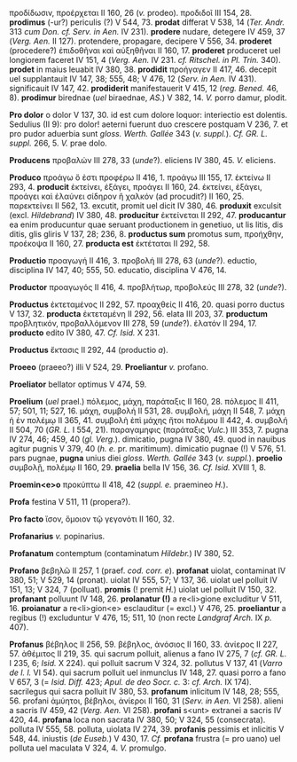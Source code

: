προδίδωσιν, προέρχεται II 160, 26 (*v.* prodeo). προδιδοῖ III 154, 28.
**prodimus** (-ur?) periculis (?) V 544, 73. **prodat** differat V 538,
14 (*Ter. Andr.* 313 *cum Don. cf. Serv. in Aen.* IV 231). **prodere**
nudare, detegere IV 459, 37 (*Verg. Aen.* II 127). protendere,
propagare, decipere V 556, 34. **proderet** (procedere?) ἐπιδοθῆναι καὶ
αὐξηθῆναι II 160, 17. **proderet** produceret uel longiorem faceret IV
151, 4 (*Verg. Aen.* IV 231. *cf. Ritschel. in Pl. Trin.* 340).
**prodet** in maius leuabit IV 380, 38. **prodidit** προήγαγεν II 417,
46. decepit uel supplantauit IV 147, 38; 555, 48; V 476, 12 (*Serv. in
Aen.* IV 431). significauit IV 147, 42. **prodiderit** manifestauerit V
415, 12 (*reg. Bened.* 46, 8). **prodimur** birednae (*uel* biraednae,
*AS.*) V 382, 14. *V.* porro damur, plodit.

**Pro dolor** o dolor V 137, 30. id est cum dolore loquor: interiectio
est dolentis. Sedulius (II 9): pro dolor! aeterni fuerunt duo crescere
postquam V 236, 7. et pro pudor aduerbia sunt *gloss. Werth. Gallée* 343
(*v. suppl.*). *Cf. GR. L. suppl.* 266, 5. *V.* prae dolo.

**Producens** προβαλών III 278, 33 (*unde*?). eliciens IV 380, 45.
*V.* eliciens.

**Produco** προάγω ὅ ἐστι προφέρω II 416, 1. προάγω III 155, 17. ἐκτείνω
II 293, 4. **producit** ἐκτείνει, ἐξάγει, προάγει II 160, 24. ἐκτείνει,
ἐξάγει, προάγει καὶ ἐλαύνει σίδηρον ἢ χαλκόν (ad procudit?) II 160, 25.
παρεκτείνει II 562, 13. excutit, promit uel dicit IV 380, 46.
**produxit** exculsit (excl. *Hildebrand*) IV 380, 48. **producitur**
ἐκτείνεται II 292, 47. **producantur** ea enim producuntur quae seruant
productionem in genetiuo, ut lis litis, dis ditis, glis gliris V 137,
28; 236, 8. **productus sum** promotus sum, προήχθην, προέκοψα II 160,
27. **producta est** ἐκτέταται II 292, 58.

**Productio** προαγωγή II 416, 3. προβολή III 278, 63 (*unde*?).
eductio, disciplina IV 147, 40; 555, 50. educatio, disciplina V 476, 14.

**Productor** προαγωγός II 416, 4. προβλήτωρ, προβολεύς III 278, 32
(*unde*?).

**Productus** ἐκτεταμένος II 292, 57. προαχθείς II 416, 20. quasi porro
ductus V 137, 32. **producta** ἐκτεταμένη II 292, 56. elata III 203, 37.
**productum** προβλητικόν, προβαλλόμενον III 278, 59 (*unde*?). ἐλατόν
II 294, 17. **producto** edito IV 380, 47. *Cf. Isid.* X 231.

**Productus** ἔκτασις II 292, 44 (productio *a*).

**Proeeo** (praeeo?) illi V 524, 29. **Proeliantur** *v.* profano.

**Proeliator** bellator optimus V 474, 59.

**Proelium** (*uel* prael.) πόλεμος, μάχη, παράταξις II 160, 28. πόλεμος
II 411, 57; 501, 11; 527, 16. μάχη, συμβολή II 531, 28. συμβολή, μάχη II
548, 7. μάχη ἡ ἐν πολέμῳ II 365, 41. συμβολὴ ἐπὶ μάχης ἤτοι πολέμου II
442, 4. συμβολή II 504, 70 (*GR. L.* I 554, 21). παραγαμηφις (παράταξις
*Vulc.*) III 353, 7. pugna IV 274, 46; 459, 40 (*gl. Verg.*). dimicatio,
pugna IV 380, 49. quod in nauibus agitur pugnis V 379, 40 (*h. e.* pr.
maritimum). dimicatio pugnae (!) V 576, 51. pars pugnae, **pugna** unius
diei *gloss. Werth. Gallée* 343 (*v. suppl.*). **proelio** συμβολῇ,
πολέμῳ II 160, 29. **praelia** bella IV 156, 36. *Cf. Isid.* XVIII 1, 8.

**Proemin\<e\>o** προκύπτω II 418, 42 (*suppl. e.* praemineo *Η.*).

**Profa** festina V 511, 11 (propera?).

**Pro facto** ἴσον, ὅμοιον τῷ γεγονότι II 160, 32.

**Profanarius** *v.* popinarius.

**Profanatum** contemptum (contaminatum *Hildebr.*) IV 380, 52.

**Profano** βεβηλῶ II 257, 1 (praef. *cod. corr. e*). **profanat**
uiolat, contaminat IV 380, 51; V 529, 14 (pronat). uiolat IV 555, 57; V
137, 36. uiolat uel polluit IV 151, 13; V 324, 7 (polluat). **promis**
(! premit *H.*) uiolat uel polluit IV 150, 32. **profanant** polluunt IV
148, 26. **prolanatur (!)** a re\<li\>gione excluditur V 511, 16.
**proianatur** a re\<li\>gion\<e\> esclauditur (= excl.) V 476, 25.
**proeliantur** a regibus (!) excluduntur V 476, 15; 511, 10 (non recte
*Landgraf Arch.* IX *p.* 407).

**Profanus** βέβηλος II 256, 59. βέβηλος, ἀνόσιος II 160, 33. ἀνίερος II
227, 57. ἀθέμιτος II 219, 35. qui sacrum polluit, alienus a fano IV 275,
7 (*cf. GR. L.* I 235, 6; *Isid.* X 224). qui polluit sacrum V 324, 32.
pollutus V 137, 41 (*Varro de l. l.* VI 54). qui sacrum polluit uel
inmunclus IV 148, 27. quasi porro a fano V 657, 3 (= *Isid. Diff.* 423;
*Apul. de deo Socr. c.* 3: *cf. Arch.* IX 174). sacrilegus qui sacra
polluit IV 380, 53. **profanum** inlicitum IV 148, 28; 555, 56. profani
ἀμύητοι, βέβηλοι, ἀνίεροι II 160, 31 (*Serv. in Aen.* VI 258). alieni
a sacris IV 459, 42 (*Verg. Aen.* VI 258). **profani** s\<unt\>
extranei a sacris IV 420, 44. **profana** loca non sacrata IV 380, 50; V
324, 55 (consecrata). polluta IV 555, 58. polluta, uiolata IV 274, 39.
**profanis** pessimis et inlicitis V 548, 44. iniustis (*de Euseb.*) V
430, 17. *Cf.* **profana** frustra (= pro uano) uel polluta uel maculata
V 324, 4. *V.* promulgo.
